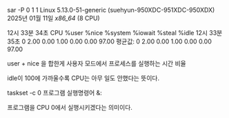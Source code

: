 sar -P 0 1 1
Linux 5.13.0-51-generic (suehyun-950XDC-951XDC-950XDX) 2025년 01월 11일 _x86_64_ (8 CPU)

12시 33분 34초 CPU %user %nice %system %iowait %steal %idle
12시 33분 35초 0 2.00 0.00 1.00 0.00 0.00 97.00
평균값: 0 2.00 0.00 1.00 0.00 0.00 97.00

user + nice 을 합한게 사용자 모드에서 프로세스를 실행하는 시간 비율

idle이 100에 가까울수록 CPU는 아무 일도 안했다는 뜻이다.

taskset -c 0 프로그램 실행명령어 &:

프로그램을 CPU 0에서 실행시키겠다는 의미이다.
